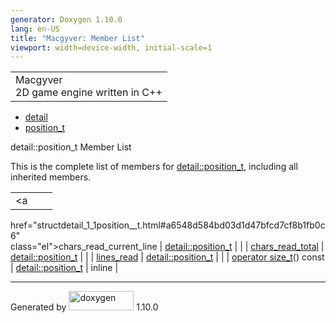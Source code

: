 ```yaml
---
generator: Doxygen 1.10.0
lang: en-US
title: "Macgyver: Member List"
viewport: width=device-width, initial-scale=1
---
```


<div id="top">

<div id="titlearea">

<table data-cellspacing="0" data-cellpadding="0">
<colgroup>
<col style="width: 100%" />
</colgroup>
<tbody>
<tr id="projectrow" class="odd">
<td id="projectalign"><div id="projectname">
Macgyver
</div>
<div id="projectbrief">
2D game engine written in C++
</div></td>
</tr>
</tbody>
</table>

</div>

<div id="main-nav">

</div>

<div id="nav-path" class="navpath">

- <a href="namespacedetail.html" class="el">detail</a>
- <a href="structdetail_1_1position__t.html" class="el">position_t</a>

</div>

</div>

<div class="header">

<div class="headertitle">

<div class="title">

detail::position_t Member List

</div>

</div>

</div>

<div class="contents">

This is the complete list of members for
<a href="structdetail_1_1position__t.html"
class="el">detail::position_t</a>, including all inherited members.

|                                                                           |                                            |                                    |
|---------------------------------------------------------------------------|--------------------------------------------|------------------------------------|
| <a                                                                        
 href="structdetail_1_1position__t.html#a6548d584bd03d1d47bfcd7cf8b1fb0c6"  
 class="el">chars_read_current_line</a>                                     | <a href="structdetail_1_1position__t.html" 
                                                                             class="el">detail::position_t</a>           |                                    |
| <a                                                                        
 href="structdetail_1_1position__t.html#ac4d220d61ce61eeffbea40985727a3b0"  
 class="el">chars_read_total</a>                                            | <a href="structdetail_1_1position__t.html" 
                                                                             class="el">detail::position_t</a>           |                                    |
| <a                                                                        
 href="structdetail_1_1position__t.html#a9ec1ac6600d1364f4d1c9f67de6a670b"  
 class="el">lines_read</a>                                                  | <a href="structdetail_1_1position__t.html" 
                                                                             class="el">detail::position_t</a>           |                                    |
| <a                                                                        
 href="structdetail_1_1position__t.html#a1299e15d15516235772d36e077ec9741"  
 class="el">operator size_t</a>() const                                     | <a href="structdetail_1_1position__t.html" 
                                                                             class="el">detail::position_t</a>           | <span class="mlabel">inline</span> |

</div>

------------------------------------------------------------------------

<span class="small">Generated
by [<img src="doxygen.svg" class="footer" width="104" height="31"
alt="doxygen" />](https://www.doxygen.org/index.html) 1.10.0</span>
